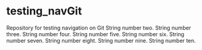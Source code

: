 # testing_navGit
Repository for testing navigation on Git
String number two.
String number three.
String number four.
String number five.
String number six.
String number seven.
String number eight.
String number nine.
String number ten.